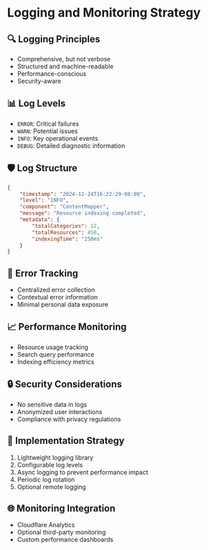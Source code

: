 # Logging and Monitoring Strategy

## 🔍 Logging Principles
- Comprehensive, but not verbose
- Structured and machine-readable
- Performance-conscious
- Security-aware

## 📊 Log Levels
- `ERROR`: Critical failures
- `WARN`: Potential issues
- `INFO`: Key operational events
- `DEBUG`: Detailed diagnostic information

## 🛡️ Log Structure
```json
{
    "timestamp": "2024-12-24T16:22:29-08:00",
    "level": "INFO",
    "component": "ContentMapper",
    "message": "Resource indexing completed",
    "metadata": {
        "totalCategories": 12,
        "totalResources": 450,
        "indexingTime": "250ms"
    }
}
```

## 🚨 Error Tracking
- Centralized error collection
- Contextual error information
- Minimal personal data exposure

## 📈 Performance Monitoring
- Resource usage tracking
- Search query performance
- Indexing efficiency metrics

## 🔒 Security Considerations
- No sensitive data in logs
- Anonymized user interactions
- Compliance with privacy regulations

## 🔧 Implementation Strategy
1. Lightweight logging library
2. Configurable log levels
3. Async logging to prevent performance impact
4. Periodic log rotation
5. Optional remote logging

## 🌐 Monitoring Integration
- Cloudflare Analytics
- Optional third-party monitoring
- Custom performance dashboards
```
